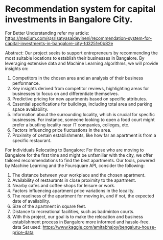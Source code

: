 # Recommendation system for capital investments in Bangalore City.
For Better Understanding refer my article:
https://medium.com/@srisatyasaidevineni/recommendation-system-for-capital-investments-in-bangalore-city-fd3251e0b82e

Abstract: 
Our project seeks to support entrepreneurs by recommending the most suitable locations to establish their businesses in Bangalore. By leveraging extensive data and Machine Learning algorithms, we will provide insights on:

1. Competitors in the chosen area and an analysis of their business performance.
2. Key insights derived from competitor reviews, highlighting areas for businesses to focus on and differentiate themselves.
3. Predictive pricing for new apartments based on specific attributes.
4. Essential specifications for buildings, including total area and parking space availability.
5. Information about the surrounding locality, which is crucial for specific businesses. For instance, someone looking to open a food court might prefer a bustling locality near IT companies, colleges, etc.
6. Factors influencing price fluctuations in the area.
7. Proximity of certain establishments, like how far an apartment is from a specific restaurant.

For Individuals Relocating to Bangalore:
For those who are moving to Bangalore for the first time and might be unfamiliar with the city, we offer tailored recommendations to find the best apartments. Our tools, powered by Machine Learning and the Foursquare API, consider the following:

1. The distance between your workplace and the chosen apartment.
2. Availability of restaurants in close proximity to the apartment.
3. Nearby cafes and coffee shops for leisure or work.
4. Factors influencing apartment price variations in the locality.
5. The readiness of the apartment for moving in, and if not, the expected date of availability.
6. Size of the apartment in square feet.
7. Distance to recreational facilities, such as badminton courts.
8. With this project, our goal is to make the relocation and business establishment process in Bangalore more informed and hassle-free.
data Set used: https://www.kaggle.com/amitabhajoy/bengaluru-house-price-data
